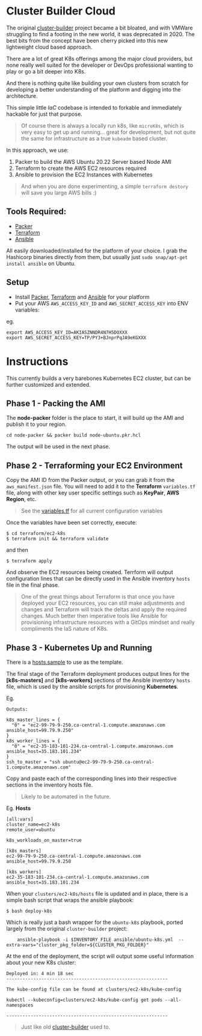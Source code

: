 # Cluster Builder Cloud

The original [cluster-builder](github.com/ids/cluster-builder) project became a bit bloated, and with VMWare struggling to find a footing in the new world, it was deprecated in 2020.  The best bits from the concept have been cherry picked into this new lightweight cloud based approach.

There are a lot of great K8s offerings among the major cloud providers, but none really well suited for the developer or DevOps professional wanting to play or go a bit deeper into K8s.  

And there is nothing quite like building your own clusters from scratch for developing a better understanding of the platform and digging into the architecture.

This simple little _IaC_ codebase is intended to forkable and immediately hackable for just that purpose.

> Of course there is always a locally run k8s, like `microK8s`, which is very easy to get up and running... great for development, but not quite the same for infrastructure as a true `kubeadm` based cluster.    

In this approach, we use:

1) Packer to build the AWS Ubuntu 20.22 Server based Node AMI
2) Terraform to create the AWS EC2 resources required
3) Ansible to provision the EC2 Instances with Kubernetes

> And when you are done experimenting, a simple `terraform destory` will save you large AWS bills :)

## Tools Required:

-  [Packer](https://www.packer.io/downloads) 
-  [Terraform](https://www.terraform.io/downloads)
-  [Ansible](https://docs.ansible.com/ansible/latest/installation_guide/intro_installation.html)

All easily downloaded/installed for the platform of your choice.  I grab the Hashicorp binaries directly from them, but usually just `sudo snap/apt-get install ansible` on Ubuntu.

## Setup

- Install [Packer](https://www.packer.io/downloads), [Terraform](https://www.terraform.io/downloads) and [Ansible](https://docs.ansible.com/ansible/latest/installation_guide/intro_installation.html) for your platform
- Put your AWS `AWS_ACCESS_KEY_ID` and `AWS_SECRET_ACCESS_KEY` into ENV variables:

eg.
```
export AWS_ACCESS_KEY_ID=AKIASZNNDR4N7H5DOXXX
export AWS_SECRET_ACCESS_KEY=TP/PY3+BJnprPqJA9eKGXXX
```

# Instructions

This currently builds a very barebones Kubernetes EC2 cluster, but can be further customized and extended.

## Phase 1 - Packing the AMI

The __node-packer__ folder is the place to start, it will build up the AMI and publish it to your region.

`cd node-packer && packer build node-ubuntu.pkr.hcl`

The output will be used in the next phase.


## Phase 2 - Terraforming your EC2 Environment

Copy the AMI ID from the Packer output, or you can grab it from the `aws_manifest.json` file.  You will need to add it to the __Terraform__ `variables.tf` file, along with other key user specific settings such as __KeyPair__, __AWS Region__, etc.

> See the [variables.tf](terraform/ec2-k8s/variables.tf) for all current configuration variables

Once the variables have been set correctly, execute:

```
$ cd terraform/ec2-k8s
$ terraform init && terraform validate
```

and then

```
$ terraform apply
```

And observe the EC2 resources being created.  Terrform will output configuration lines that can be directly used in the Ansible inventory `hosts` file in the final phase.

> One of the great things about Terraform is that once you have deployed your EC2 resources, you can still make adjustments and changes and Terraform will track the deltas and apply the required changes.  Much better then imperative tools like Ansible for provisioning infrastructure resources with a GitOps mindset and really compliments the IaS nature of K8s.


## Phase 3 - Kubernetes Up and Running
There is a [hosts.sample](clusters/ec2-k8s/hosts.sample) to use as the template.

The final stage of the Terraform deployment produces output lines for the __[k8s-masters]__ and __[k8s-workers]__ sections of the Ansible inventory `hosts` file, which is used by the ansible scripts for provisioning __Kubernetes__.

Eg.
```
Outputs:

k8s_master_lines = {
  "0" = "ec2-99-79-9-250.ca-central-1.compute.amazonaws.com  ansible_host=99.79.9.250"
}
k8s_worker_lines = {
  "0" = "ec2-35-183-101-234.ca-central-1.compute.amazonaws.com  ansible_host=35.183.101.234"
}
ssh_to_master = "ssh ubuntu@ec2-99-79-9-250.ca-central-1.compute.amazonaws.com"

```

Copy and paste each of the corresponding lines into their respective sections in the inventory hosts file.

> Likely to be automated in the future. 

Eg. __Hosts__

```
[all:vars]
cluster_name=ec2-k8s
remote_user=ubuntu

k8s_workloads_on_master=true

[k8s_masters]
ec2-99-79-9-250.ca-central-1.compute.amazonaws.com  ansible_host=99.79.9.250

[k8s_workers]
ec2-35-183-101-234.ca-central-1.compute.amazonaws.com  ansible_host=35.183.101.234

```

When your `clusters/ec2-k8s/hosts` file is updated and in place, there is a simple bash script that wraps the ansible playbook:

```
$ bash deploy-k8s
```

Which is really just a bash wrapper for the `ubuntu-k8s` playbook, ported largely from the original `cluster-builder` project:
```
    ansible-playbook -i $INVENTORY_FILE ansible/ubuntu-k8s.yml  --extra-vars="cluster_pkg_folder=${CLUSTER_PKG_FOLDER}"

```

At the end of the deployment, the script will output some useful information about your new K8s cluster:

```
Deployed in: 4 min 18 sec
------------------------------------------------------------

The kube-config file can be found at clusters/ec2-k8s/kube-config

kubectl --kubeconfig=clusters/ec2-k8s/kube-config get pods --all-namespaces

------------------------------------------------------------
```

> Just like old [cluster-builder](github.com/ids/cluster-builder) used to.